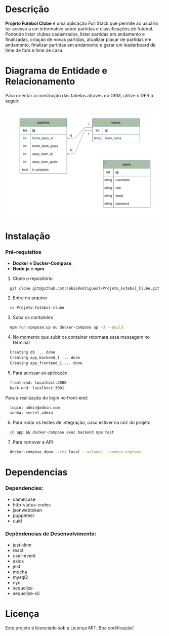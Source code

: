 # Descrição

**Projeto Futebol Clube** é uma aplicação Full Stack que permite ao usuário ter acesso a um informativo sobre partidas e classificações de futebol. Podendo listar clubes cadastrados, listar partidas em andamento e finalizadas, criação de novas partidas, atualizar placar de partidas em andamento, finalizar partidas em andamento e gerar um leaderboard de time de fora e time de casa.

# Diagrama de Entidade e Relacionamento

Para orientar a construção das tabelas através do ORM, utilize o DER a seguir:
<p align="center"><img src="./futebol_clube_database.png"></p>

# Instalação

### Pré-requisitos
- **Docker** e **Docker-Compose**.
- **Node.js** e **npm**.

1. Clone o repositório
```bash
  git clone git@github.com:FabioRodriguesT/Projeto_Futebol_Clube.git
```
2. Entre no arquivo
```bash
  cd Projeto-futebol-clube
```
3. Suba os containêrs
```bash
  npm run compose:up ou docker-compose up -d --build
```
4. No momento que subir os container retornara essa messagem no terminal
```bash
  Creating db ... done
  Creating app_backend_1 ... done
  Creating app_frontend_1 ... done
```
5. Para acessar as aplicação
```bash
  front-end: localhost:3000
  back-end: localhost:3001
```
  Para a realização do login no front-end:
```bash
  login: admin@admin.com
  senha: secret_admin
```
6. Para rodar os testes de integração, caso estiver na raiz do projeto
```bash
  cd app && docker-compose exec backend npm test
```
7. Para remover a API
```bash
  docker-compose down --rmi local --volumes --remove-orphans
```

# Dependencias

### Dependencies: ###
<ul>
    <li>camelcase</li>
    <li>http-status-codes</li>
    <li>jsonwebtoken</li>
    <li>puppeteer</li>
    <li>uuid</li>
</ul>


### Depêndencias de Desenvolvimento: ### 

<ul>
    <li>jest-dom</li>
    <li>react</li>
    <li>user-event</li>
    <li>axios</li>
    <li>jest</li>
    <li>mocha</li>
    <li>mysql2</li>
    <li>nyc</li>
    <li>sequelize</li>
    <li>sequelize-cli</li>
</ul>


# Licença

Este projeto é licenciado sob a Licença MIT. Boa codificação!

